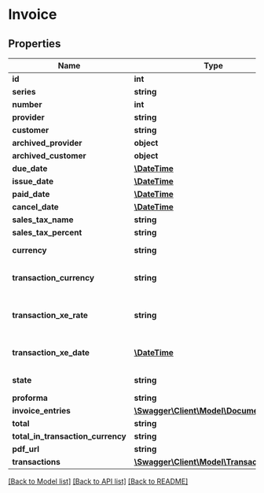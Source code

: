 # Invoice

## Properties
Name | Type | Description | Notes
------------ | ------------- | ------------- | -------------
**id** | **int** |  | [optional] 
**series** | **string** |  | [optional] 
**number** | **int** |  | [optional] 
**provider** | **string** |  | 
**customer** | **string** |  | 
**archived_provider** | **object** |  | [optional] 
**archived_customer** | **object** |  | [optional] 
**due_date** | [**\DateTime**](\DateTime.md) |  | [optional] 
**issue_date** | [**\DateTime**](\DateTime.md) |  | [optional] 
**paid_date** | [**\DateTime**](\DateTime.md) |  | [optional] 
**cancel_date** | [**\DateTime**](\DateTime.md) |  | [optional] 
**sales_tax_name** | **string** |  | [optional] 
**sales_tax_percent** | **string** |  | [optional] 
**currency** | **string** | The currency used for billing. | [optional] 
**transaction_currency** | **string** | The currency used when making a transaction. | [optional] 
**transaction_xe_rate** | **string** | Currency exchange rate from document currency to transaction_currency. | [optional] 
**transaction_xe_date** | [**\DateTime**](\DateTime.md) | Date of the transaction exchange rate. | [optional] 
**state** | **string** | The state the invoice is in. | [optional] 
**proforma** | **string** |  | [optional] 
**invoice_entries** | [**\Swagger\Client\Model\DocumentEntry[]**](DocumentEntry.md) |  | [optional] 
**total** | **string** |  | [optional] 
**total_in_transaction_currency** | **string** |  | [optional] 
**pdf_url** | **string** |  | [optional] 
**transactions** | [**\Swagger\Client\Model\Transaction[]**](Transaction.md) |  | [optional] 

[[Back to Model list]](../README.md#documentation-for-models) [[Back to API list]](../README.md#documentation-for-api-endpoints) [[Back to README]](../README.md)


